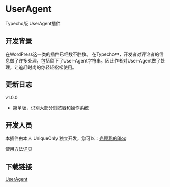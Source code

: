 UserAgent
=========

Typecho版 UserAgent插件

开发背景
----

在WordPress这一类的插件已经数不胜数。
在Typecho中，开发者对评论者的信息做了许多处理，包括留下了User-Agent字符串。因此作者对User-Agent做了处理，让追赶时尚的你轻轻松松使用。


更新日志
----

v1.0.0
- 简单版，识别大部分浏览器和操作系统

开发人员
----

本插件由本人 UniqueOnly 独立开发，您可以：[光顾我的Blog](http://blog.uniqueonly.ml) 

[使用方法详见](http://blog.uniqueonly.ml)


下载链接
----
[UserAgent](http://blog.uniqueonly.ml/UserAgent/UserAgent-v1.0.0.rar)
